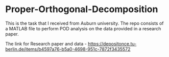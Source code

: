 # Proper-Orthogonal-Decomposition
This is the task that I received from Auburn university. The repo consists of a MATLAB file to perform POD analysis on the data provided in a research paper.

The link for Research paper and data - https://depositonce.tu-berlin.de/items/b4597a76-b5a0-4698-951c-7872f3435572
